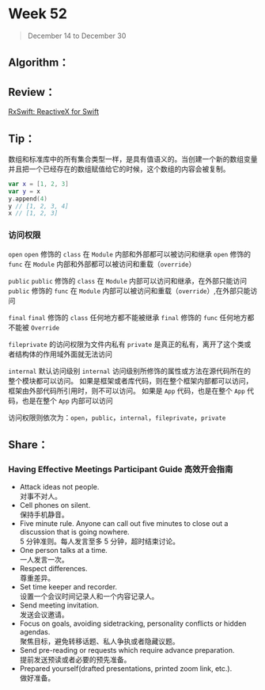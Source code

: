 # Week 52

> December 14 to December 30

## Algorithm：


## Review：
[RxSwift: ReactiveX for Swift](https://beeth0ven.github.io/RxSwift-Chinese-Documentation/)


## Tip：
数组和标准库中的所有集合类型一样，是具有值语义的。当创建一个新的数组变量并且把一个已经存在的数组赋值给它的时候，这个数组的内容会被复制。

```swift
var x = [1, 2, 3]
var y = x
y.append(4)
y // [1, 2, 3, 4]
x // [1, 2, 3]
```
### 访问权限
`open`
`open` 修饰的 `class` 在 `Module` 内部和外部都可以被访问和继承
`open` 修饰的 `func` 在 `Module` 内部和外部都可以被访问和重载（`override`）

`public`
`public` 修饰的 `class` 在 `Module` 内部可以访问和继承，在外部只能访问
`public` 修饰的 `func` 在 `Module` 内部可以被访问和重载（`override`）,在外部只能访问

`final`
`final` 修饰的 `class` 任何地方都不能被继承
`final` 修饰的 `func` 任何地方都不能被 `Override`

`fileprivate` 的访问权限为文件内私有
`private` 是真正的私有，离开了这个类或者结构体的作用域外面就无法访问

`internal` 默认访问级别
`internal` 访问级别所修饰的属性或方法在源代码所在的整个模块都可以访问。
如果是框架或者库代码，则在整个框架内部都可以访问，框架由外部代码所引用时，则不可以访问。
如果是 `App` 代码，也是在整个 `App` 代码，也是在整个 `App` 内部可以访问

访问权限则依次为：`open`，`public`，`internal`，`fileprivate`，`private`

## Share：
### Having Effective Meetings Participant Guide 高效开会指南
- Attack ideas not people.  
对事不对人。
- Cell phones on silent.  
保持手机静音。
- Five minute rule. Anyone can call out five minutes to close out a discussion that is going nowhere.   
5 分钟准则。每人发言至多 5 分钟，超时结束讨论。
- One person talks at a time.  
一人发言一次。
- Respect differences.  
尊重差异。
- Set time keeper and recorder.  
设置一个会议时间记录人和一个内容记录人。
- Send meeting invitation.  
发送会议邀请。
- Focus on goals, avoiding sidetracking, personality conflicts or hidden agendas.  
聚焦目标，避免转移话题、私人争执或者隐藏议题。
- Send pre-reading or requests which require advance preparation.  
提前发送预读或者必要的预先准备。
- Prepared yourself(drafted presentations, printed zoom link, etc.).  
做好准备。

